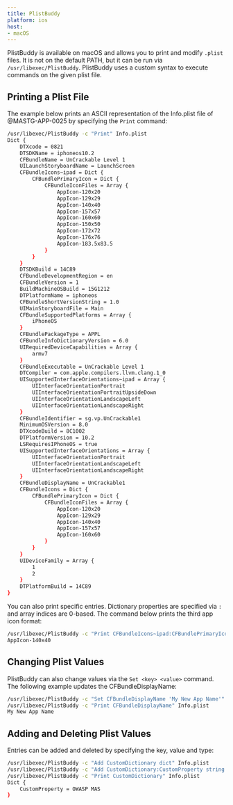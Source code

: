 ```yaml
---
title: PlistBuddy
platform: ios
host:
- macOS
---
```


PlistBuddy is available on macOS and allows you to print and modify `.plist` files. It is not on the default PATH, but it can be run via `/usr/libexec/PlistBuddy`. PlistBuddy uses a custom syntax to execute commands on the given plist file.

## Printing a Plist File

The example below prints an ASCII representation of the Info.plist file of @MASTG-APP-0025 by specifying the `Print` command:

```bash
/usr/libexec/PlistBuddy -c "Print" Info.plist
Dict {
    DTXcode = 0821
    DTSDKName = iphoneos10.2
    CFBundleName = UnCrackable Level 1
    UILaunchStoryboardName = LaunchScreen
    CFBundleIcons~ipad = Dict {
        CFBundlePrimaryIcon = Dict {
            CFBundleIconFiles = Array {
                AppIcon-120x20
                AppIcon-129x29
                AppIcon-140x40
                AppIcon-157x57
                AppIcon-160x60
                AppIcon-150x50
                AppIcon-172x72
                AppIcon-176x76
                AppIcon-183.5x83.5
            }
        }
    }
    DTSDKBuild = 14C89
    CFBundleDevelopmentRegion = en
    CFBundleVersion = 1
    BuildMachineOSBuild = 15G1212
    DTPlatformName = iphoneos
    CFBundleShortVersionString = 1.0
    UIMainStoryboardFile = Main
    CFBundleSupportedPlatforms = Array {
        iPhoneOS
    }
    CFBundlePackageType = APPL
    CFBundleInfoDictionaryVersion = 6.0
    UIRequiredDeviceCapabilities = Array {
        armv7
    }
    CFBundleExecutable = UnCrackable Level 1
    DTCompiler = com.apple.compilers.llvm.clang.1_0
    UISupportedInterfaceOrientations~ipad = Array {
        UIInterfaceOrientationPortrait
        UIInterfaceOrientationPortraitUpsideDown
        UIInterfaceOrientationLandscapeLeft
        UIInterfaceOrientationLandscapeRight
    }
    CFBundleIdentifier = sg.vp.UnCrackable1
    MinimumOSVersion = 8.0
    DTXcodeBuild = 8C1002
    DTPlatformVersion = 10.2
    LSRequiresIPhoneOS = true
    UISupportedInterfaceOrientations = Array {
        UIInterfaceOrientationPortrait
        UIInterfaceOrientationLandscapeLeft
        UIInterfaceOrientationLandscapeRight
    }
    CFBundleDisplayName = UnCrackable1
    CFBundleIcons = Dict {
        CFBundlePrimaryIcon = Dict {
            CFBundleIconFiles = Array {
                AppIcon-120x20
                AppIcon-129x29
                AppIcon-140x40
                AppIcon-157x57
                AppIcon-160x60
            }
        }
    }
    UIDeviceFamily = Array {
        1
        2
    }
    DTPlatformBuild = 14C89
}
```

You can also print specific entries. Dictionary properties are specified via `:` and array indices are 0-based. The command below prints the third app icon format:

```bash
/usr/libexec/PlistBuddy -c "Print CFBundleIcons~ipad:CFBundlePrimaryIcon:CFBundleIconFiles:2" Info.plist
AppIcon-140x40
```

## Changing Plist Values

PlistBuddy can also change values via the `Set <key> <value>` command. The following example updates the CFBundleDisplayName:

```bash
/usr/libexec/PlistBuddy -c "Set CFBundleDisplayName 'My New App Name'" Info.plist
/usr/libexec/PlistBuddy -c "Print CFBundleDisplayName" Info.plist
My New App Name
```

## Adding and Deleting Plist Values

Entries can be added and deleted by specifying the key, value and type:

```bash
/usr/libexec/PlistBuddy -c "Add CustomDictionary dict" Info.plist
/usr/libexec/PlistBuddy -c "Add CustomDictionary:CustomProperty string 'OWASP MAS'" Info.plist
/usr/libexec/PlistBuddy -c "Print CustomDictionary" Info.plist
Dict {
    CustomProperty = OWASP MAS
}
```
